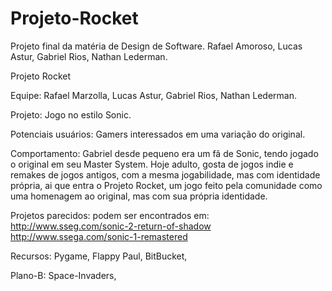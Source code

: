 # Projeto-Rocket
Projeto final da matéria de Design de Software. Rafael Amoroso, Lucas Astur, Gabriel Rios, Nathan Lederman.

Projeto Rocket

Equipe: Rafael Marzolla, Lucas Astur, Gabriel Rios, Nathan Lederman.

Projeto: Jogo no estilo Sonic.

Potenciais usuários: Gamers interessados em uma variação do original.

Comportamento: Gabriel desde pequeno era um fã de Sonic, tendo jogado o original em seu Master System. Hoje adulto, gosta de jogos indie e remakes de jogos antigos, com a mesma jogabilidade, mas com identidade própria, ai que entra o Projeto Rocket, um jogo feito pela comunidade como uma homenagem ao original, mas com sua própria identidade.

Projetos parecidos: podem ser encontrados em:
http://www.sseg.com/sonic-2-return-of-shadow
http://www.ssega.com/sonic-1-remastered

Recursos: Pygame, Flappy Paul, BitBucket, 

Plano-B: Space-Invaders, 
